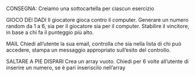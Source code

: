 CONSEGNA:
Creiamo una sottocartella per ciascun esercizio

GIOCO DEI DADI
Il giocatore gioca contro il computer.
Generare un numero random da 1 a 6, sia per il giocatore sia per il computer.
Stabilire il vincitore, in base a chi fa il punteggio più alto.

MAIL
Chiedi all’utente la sua email,
controlla che sia nella lista di chi può accedere,
stampa un messaggio appropriato sull’esito del controllo.

SALTARE A PIE DISPARI
Crea un array vuoto. Chiedi per 6 volte all’utente di inserire un numero, se è pari inseriscilo nell’array
